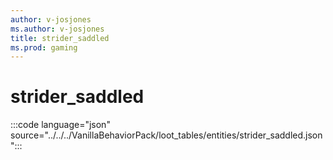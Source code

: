 ```yaml
---
author: v-josjones
ms.author: v-josjones
title: strider_saddled
ms.prod: gaming
---
```


# strider_saddled

:::code language="json" source="../../../VanillaBehaviorPack/loot_tables/entities/strider_saddled.json":::
